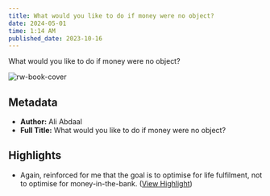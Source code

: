 ```yaml
---
title: What would you like to do if money were no object?
date: 2024-05-01
time: 1:14 AM
published_date: 2023-10-16
---
```

What would you like to do if money were no object?

![rw-book-cover](https://readwise-assets.s3.amazonaws.com/static/images/article3.5c705a01b476.png)

## Metadata
- **Author:** Ali Abdaal
- **Full Title:** What would you like to do if money were no object?

## Highlights
- Again, reinforced for me that the goal is to optimise for life fulfilment, not to optimise for money-in-the-bank. ([View Highlight](https://read.readwise.io/read/01hdegg1ye0hnbhra8q8ew227d))
